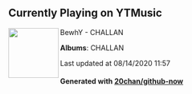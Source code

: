 ## Currently Playing on YTMusic

[<img align="left" width="100" src="https://lh3.googleusercontent.com/KGZHA-WHaZUnnHxTBVeIzdU0P_REr4J9c2_TwNZootA16upGHNMdu_xovvYv_oCl_BW9JQlFRM8UZQA">](https://music.youtube.com/channel/UCuUKf4-6frCQLaLsDIqRDnQ)

BewhY - CHALLAN

**Albums**: CHALLAN

Last updated at 08/14/2020 11:57

#### Generated with [20chan/github-now](https://github.com/20chan/github-now)


<!--
**20chan/20chan** is a ✨ _special_ ✨ repository because its `README.md` (this file) appears on your GitHub profile.

Here are some ideas to get you started:

- 🔭 I’m currently working on ...
- 🌱 I’m currently learning ...
- 👯 I’m looking to collaborate on ...
- 🤔 I’m looking for help with ...
- 💬 Ask me about ...
- 📫 How to reach me: ...
- 😄 Pronouns: ...
- ⚡ Fun fact: ...
-->
